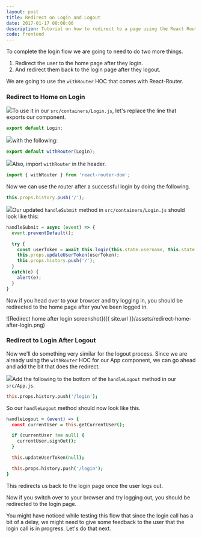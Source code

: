 ```yaml
---
layout: post
title: Redirect on Login and Logout
date: 2017-01-17 00:00:00
description: Tutorial on how to redirect to a page using the React Router withRouter Higher-Order Component in your React.js app.
code: frontend
---
```


To complete the login flow we are going to need to do two more things.

1. Redirect the user to the home page after they login.
2. And redirect them back to the login page after they logout.

We are going to use the `withRouter` HOC that comes with React-Router.

### Redirect to Home on Login

<img class="code-marker" src="{{ site.url }}/assets/s.png" />To use it in our `src/containers/Login.js`, let's replace the line that exports our component.

``` javascript
export default Login;
```

<img class="code-marker" src="{{ site.url }}/assets/s.png" />with the following:

``` javascript
export default withRouter(Login);
```

<img class="code-marker" src="{{ site.url }}/assets/s.png" />Also, import `withRouter` in the header.

``` javascript
import { withRouter } from 'react-router-dom';
```

Now we can use the router after a successful login by doing the following.

``` javascript
this.props.history.push('/');
```

<img class="code-marker" src="{{ site.url }}/assets/s.png" />Our updated `handleSubmit` method in `src/containers/Login.js` should look like this:

``` javascript
handleSubmit = async (event) => {
  event.preventDefault();

  try {
    const userToken = await this.login(this.state.username, this.state.password);
    this.props.updateUserToken(userToken);
    this.props.history.push('/');
  }
  catch(e) {
    alert(e);
  }
}
```

Now if you head over to your browser and try logging in, you should be redirected to the home page after you've been logged in.

![Redirect home after login screenshot]({{ site.url }}/assets/redirect-home-after-login.png)

### Redirect to Login After Logout

Now we'll do something very similar for the logout process. Since we are already using the `withRouter` HOC for our App component, we can go ahead and add the bit that does the redirect.

<img class="code-marker" src="{{ site.url }}/assets/s.png" />Add the following to the bottom of the `handleLogout` method in our `src/App.js`.

``` coffee
this.props.history.push('/login');
```

So our `handleLogout` method should now look like this.

``` coffee
handleLogout = (event) => {
  const currentUser = this.getCurrentUser();

  if (currentUser !== null) {
    currentUser.signOut();
  }

  this.updateUserToken(null);

  this.props.history.push('/login');
}
```

This redirects us back to the login page once the user logs out.

Now if you switch over to your browser and try logging out, you should be redirected to the login page.

You might have noticed while testing this flow that since the login call has a bit of a delay, we might need to give some feedback to the user that the login call is in progress. Let's do that next.
